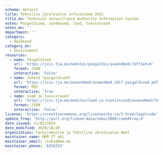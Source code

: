 ```yaml
---
schema: default
title: Tehnilise järelevalve infosüsteem JVIS
title_en: Technical Surveillance Authority Information System
notes: Paigaldised, sündmused, load, tunnistused
notes_en: ''
department: ''
category:
  - Keskkond
category_en:
  - Environment
resources:
  - name: Paigaldised
    url: 'https://jvis.tja.ee/modules/paigaldis/avaandmed/?offset=0'
    format: JSON
    interactive: 'False'
  - name: Juhend (paigaldised)
    url: 'https://jvis.tja.ee/avaandmed/avaandmed_2017_paigaldised.pdf'
    format: PDF
    interactive: 'True'
  - name: Load ja tunnistused
    url: 'https://jvis.tja.ee/modules/load-ja-tunnistused/avaandmed/?offset=0'
    format: JSON
    interactive: 'False'
license: 'https://creativecommons.org/licenses/by-sa/3.0/ee/legalcode'
update_freq: 'http://purl.org/linked-data/sdmx/2009/code#freq-D'
date_issued: 11/02/2019
date_modified: 2020/10/29
organization: Tarbijakaitse ja Tehnilise Järelevalve Amet
maintainer_name: MKM IT abi
maintainer_email: itabi@mkm.ee
maintainer_phone: '6256333'
---
```

